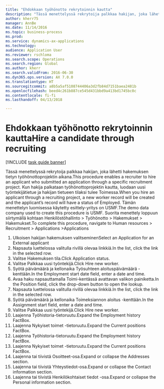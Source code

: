 ```yaml
--- 
title: "Ehdokkaan työhönotto rekrytoinnin kautta"
description: "Tässä menettelyssä rekrytoija palkkaa hakijan, joka lähetti hakemuksen tietyn työhönottoprojektin aikana."
author: kherr75
manager: AnnBe
ms.date: 11/14/2016
ms.topic: business-process
ms.prod: 
ms.service: dynamics-ax-applications
ms.technology: 
audience: Application User
ms.reviewer: rschloma
ms.search.scope: Operations
ms.search.region: Global
ms.author: kherr
ms.search.validFrom: 2016-06-30
ms.dyn365.ops.version: AX 7.0.0
ms.translationtype: HT
ms.sourcegitcommit: a8b5a5af5108744406a3d2fb84d7151baea2481b
ms.openlocfilehash: beed4c261b887ce545d431bbd9a413bd1745bc0c
ms.contentlocale: fi-fi
ms.lasthandoff: 04/13/2018

---
```

# <a name="hire-a-candidate-through-recruiting"></a><span data-ttu-id="faa40-103">Ehdokkaan työhönotto rekrytoinnin kautta</span><span class="sxs-lookup"><span data-stu-id="faa40-103">Hire a candidate through recruiting</span></span>

[!INCLUDE [task guide banner](../../includes/task-guide-banner.md)]

<span data-ttu-id="faa40-104">Tässä menettelyssä rekrytoija palkkaa hakijan, joka lähetti hakemuksen tietyn työhönottoprojektin aikana.</span><span class="sxs-lookup"><span data-stu-id="faa40-104">This procedure enables a recruiter to hire an applicant who submitted an application through a specific recruitment project.</span></span> <span data-ttu-id="faa40-105">Kun hakija palkataan työhönottoprojektin kautta, luodaan uusi työntekijätietue ja hakijan tietueen tilaksi tulee Toimessa.</span><span class="sxs-lookup"><span data-stu-id="faa40-105">When you hire an applicant through a recruiting project, a new worker record will be created and the applicant’s record will have a status of Employed.</span></span> <span data-ttu-id="faa40-106">Tämän menettelyn luomisessa käytetty esittely-yritys on USMF.</span><span class="sxs-lookup"><span data-stu-id="faa40-106">The demo data company used to create this procedure is USMF.</span></span> <span data-ttu-id="faa40-107">Suorita menettely loppuun siirtymällä kohtaan Henkilöstöhallinto > Työhönotto > Hakemukset > Hakemukset.</span><span class="sxs-lookup"><span data-stu-id="faa40-107">To complete this procedure, navigate to Human resources > Recruitment > Applications >Applications</span></span> 

1. <span data-ttu-id="faa40-108">Ulkoisen hakijan hakemuksen valitseminen</span><span class="sxs-lookup"><span data-stu-id="faa40-108">Select an Application for an External applicant</span></span>
2. <span data-ttu-id="faa40-109">Napsauta luettelossa valitulla rivillä olevaa linkkiä.</span><span class="sxs-lookup"><span data-stu-id="faa40-109">In the list, click the link in the selected row.</span></span>
3. <span data-ttu-id="faa40-110">Valitse Hakemuksen tila.</span><span class="sxs-lookup"><span data-stu-id="faa40-110">Click Application status.</span></span>
4. <span data-ttu-id="faa40-111">Valitse Palkkaa uusi työntekijä.</span><span class="sxs-lookup"><span data-stu-id="faa40-111">Click Hire new worker.</span></span>
5. <span data-ttu-id="faa40-112">Syötä päivämäärä ja kellonaika Työsuhteen aloituspäivämäärä -kenttään.</span><span class="sxs-lookup"><span data-stu-id="faa40-112">In the Employment start date field, enter a date and time.</span></span>
6. <span data-ttu-id="faa40-113">Avaa haku napsauttamalla Toimi-kentässä avattavan valikon painiketta.</span><span class="sxs-lookup"><span data-stu-id="faa40-113">In the Position field, click the drop-down button to open the lookup.</span></span>
7. <span data-ttu-id="faa40-114">Napsauta luettelossa valitulla rivillä olevaa linkkiä.</span><span class="sxs-lookup"><span data-stu-id="faa40-114">In the list, click the link in the selected row.</span></span>
8. <span data-ttu-id="faa40-115">Syötä päivämäärä ja kellonaika Toimeksiannon aloitus -kenttään.</span><span class="sxs-lookup"><span data-stu-id="faa40-115">In the Assignment start field, enter a date and time.</span></span>
9. <span data-ttu-id="faa40-116">Valitse Palkkaa uusi työntekijä.</span><span class="sxs-lookup"><span data-stu-id="faa40-116">Click Hire new worker.</span></span>
10. <span data-ttu-id="faa40-117">Laajenna Työhistoria-tietoruutu.</span><span class="sxs-lookup"><span data-stu-id="faa40-117">Expand the Employment history FactBox.</span></span>
11. <span data-ttu-id="faa40-118">Laajenna Nykyiset toimet -tietoruutu.</span><span class="sxs-lookup"><span data-stu-id="faa40-118">Expand the Current positions FactBox.</span></span>
12. <span data-ttu-id="faa40-119">Laajenna Työhistoria-tietoruutu.</span><span class="sxs-lookup"><span data-stu-id="faa40-119">Expand the Employment history FactBox.</span></span>
13. <span data-ttu-id="faa40-120">Laajenna Nykyiset toimet -tietoruutu.</span><span class="sxs-lookup"><span data-stu-id="faa40-120">Expand the Current positions FactBox.</span></span>
14. <span data-ttu-id="faa40-121">Laajenna tai tiivistä Osoitteet-osa.</span><span class="sxs-lookup"><span data-stu-id="faa40-121">Expand or collapse the Addresses section.</span></span>
15. <span data-ttu-id="faa40-122">Laajenna tai tiivistä Yhteystiedot-osa.</span><span class="sxs-lookup"><span data-stu-id="faa40-122">Expand or collapse the Contact information section.</span></span>
16. <span data-ttu-id="faa40-123">Laajenna tai tiivistä Henkilökohtaiset tiedot -osa.</span><span class="sxs-lookup"><span data-stu-id="faa40-123">Expand or collapse the Personal information section.</span></span>



